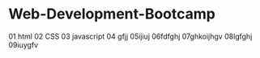 # Web-Development-Bootcamp
01 html
02 CSS
03 javascript
04 gfjj
05ijiuj
06fdfghj
07ghkoijhgv
08lgfghj
09iuygfv
